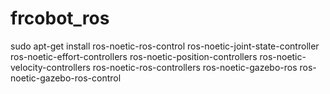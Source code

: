 # frcobot_ros

sudo apt-get install ros-noetic-ros-control ros-noetic-joint-state-controller ros-noetic-effort-controllers ros-noetic-position-controllers ros-noetic-velocity-controllers ros-noetic-ros-controllers ros-noetic-gazebo-ros ros-noetic-gazebo-ros-control